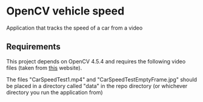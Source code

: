 # OpenCV vehicle speed
Application that tracks the speed of a car from a video

## Requirements

This project depends on OpenCV 4.5.4 and requires the following video files
(taken from [this](https://www.scss.tcd.ie/publications/book-supplements/A-Practical-Introduction-to-Computer-Vision-with-OpenCV/Code/) website).

The files "CarSpeedTest1.mp4" and "CarSpeedTestEmptyFrame.jpg" should
be placed in a directory called "data" in the repo directory (or whichever
directory you run the application from)
